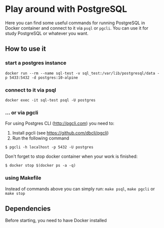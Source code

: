 # Play around with PostgreSQL

Here you can find some useful commands for running PostgreSQL in Docker
container and connect to it via `psql` or `pgcli`. You can use it for study
PostgreSQL or whatever you want.

## How to use it

### start a postgres instance

```
docker run --rm --name sql-test -v sql_test:/var/lib/postgresql/data -p 5433:5432 -d postgres:10-alpine
```

### connect to it via psql

```
docker exec -it sql-test psql -U postgres
```

### ... or via pgcli

For using Postgres CLI (http://pgcli.com) you need to:

1) Install pgcli (see https://github.com/dbcli/pgcli)
2) Run the following command
```
$ pgcli -h localhost -p 5432 -U postgres
```

Don't forget to stop docker container when your work is finished:

```
$ docker stop $(docker ps -a -q)
```

### using Makefile

Instead of commands above you can simply run: `make psql`, `make pgcli` or
`make stop`

## Dependencies

Before starting, you need to have Docker installed
